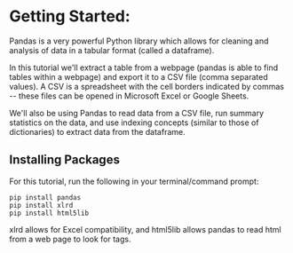 # Getting Started:

Pandas is a very powerful Python library which allows for cleaning and analysis of data in a tabular format (called a dataframe).

In this tutorial we'll extract a table from a webpage (pandas is able to find tables within a webpage) and export it to a CSV file (comma separated values). A CSV is a spreadsheet with the cell borders indicated by commas -- these files can be opened in Microsoft Excel or Google Sheets.

We'll also be using Pandas to read data from a CSV file, run summary statistics on the data, and use indexing concepts (similar to those of dictionaries) to extract data from the dataframe.

## Installing Packages
For this tutorial, run the following in your terminal/command prompt:
    
    pip install pandas 
    pip install xlrd
    pip install html5lib

xlrd allows for Excel compatibility, and html5lib allows pandas to read html from a web page to look for <table> tags.
